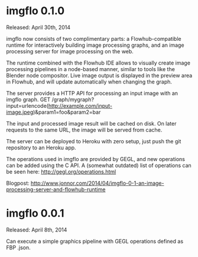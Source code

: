 imgflo 0.1.0
=============
Released: April 30th, 2014

imgflo now consists of two complimentary parts:
a Flowhub-compatible runtime for interactively building image processing graphs,
and an image processing server for image processing on the web.

The runtime combined with the Flowhub IDE allows to visually create image
processing pipelines in a node-based manner, similar to tools like the Blender node compositor.
Live image output is displayed in the preview area in Flowhub, and will
update automatically when changing the graph.

The server provides a HTTP API for processing an input image with an imgflo graph.
GET /graph/mygraph?input=urlencode(http://example.com/input-image.jpeg)&param1=foo&param2=bar

The input and processed image result will be cached on disk.
On later requests to the same URL, the image will be served from cache.

The server can be deployed to Heroku with zero setup, just push the git repository to an Heroku app.

The operations used in imgflo are provided by GEGL, and new operations can be added using the C API.
A (somewhat outdated) list of operations can be seen here: http://gegl.org/operations.html

Blogpost: http://www.jonnor.com/2014/04/imgflo-0-1-an-image-processing-server-and-flowhub-runtime

imgflo 0.0.1
=============
Released: April 8th, 2014

Can execute a simple graphics pipeline with GEGL operations defined as FBP .json.
